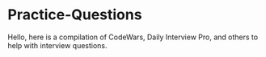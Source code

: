 # Practice-Questions

Hello, here is a compilation of CodeWars, Daily Interview Pro, and others to help with interview questions.
